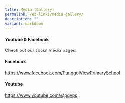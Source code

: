 ```yaml
---
title: Media (Gallery)
permalink: /ez-links/media-gallery/
description: ""
variant: markdown
---
```

#### Youtube & Facebook


Check out our social media pages.

#### Facebook
https://www.facebook.com/PunggolViewPrimarySchool

#### Youtube
https://www.youtube.com/@pgvps